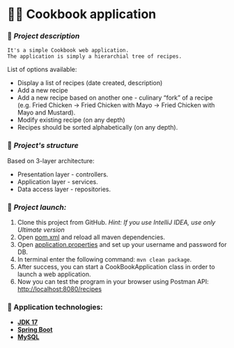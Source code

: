 # 🧑‍🍳 Cookbook application
### 📗 ***Project description***
```
It's a simple Cookbook web application. 
The application is simply a hierarchial tree of recipes.
```

List of options available:
* Display a list of recipes (date created, description)
* Add a new recipe
* Add a new recipe based on another one - culinary “fork” of a recipe (e.g. Fried Chicken ->
Fried Chicken with Mayo -> Fried Chicken with Mayo and Mustard).
* Modify existing recipe (on any depth)
* Recipes should be sorted alphabetically (on any depth).

### 💾 ***Project's structure***

Based on 3-layer architecture:
* Presentation layer - controllers.
* Application layer - services.
* Data access layer - repositories.

### 🔨 ***Project launch:***

1. Clone this project from GitHub. *Hint: If you use IntelliJ IDEA, use only Ultimate version*
2. Open [pom.xml](pom.xml) and reload all maven dependencies.
3. Open [application.properties](src/main/resources/application.properties) and set up your username and password for DB.
4. In terminal enter the following command: ```mvn clean package```.
5. After success, you can start a CookBookApplication class in order to launch a web application.
6. Now you can test the program in your browser using Postman API: [http://localhost:8080/recipes]([http://localhost:8080/recipes])

### 🧰 Application technologies:
* **[JDK 17](https://www.oracle.com/cis/java/technologies/javase/jdk11-archive-downloads.html)**
* **[Spring Boot](https://mvnrepository.com/artifact/org.springframework.boot/spring-boot-starter-web)**
* **[MySQL](https://www.mysql.com/)**
